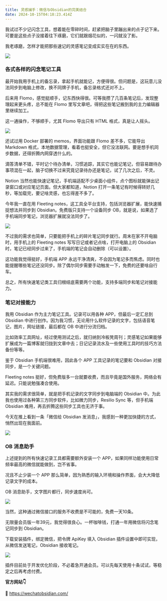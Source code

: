 ```yaml
---
title: 灵感捕手：微信与Obsidian的完美结合
date: 2024-10-15T04:18:23.414Z
---
```


我试过不少记闪念工具，想着能在零碎时间，赶紧把脑子里蹦出来的点子记下来。可要是这些点子没接着往下琢磨，它们就跟烟花似的，一闪就没了影。

我老琢磨，怎样才能把那些速记的灵感笔记变成实实在在的东西。

![](https://img.lenband.com/my-img/2024/09/f0a25b5eb07e5bfe065a73de1f61a797.png)

### 各式各样的闪念笔记工具

最开始我用手机上的备忘录，拿起手机就能记，方便得很。但问题是，这玩意儿没法同步到电脑上修改，换不同牌子手机，备忘录格式还对不上。

后来用 Flomo，感觉挺顺手，记东西快得很。可等我攒了几百条笔记后，发现整理起来更头疼，总不能在 Flomo 里写文章吧，得把这些笔记搬到我的主力编辑器里继续加工。

这一通操作，不够顺手，尤其 Flomo 导出只有 HTML 格式，真是让人摇头。

![](https://img.lenband.com/my-img/2024/09/05a6be7f1ced91834258bc880c451047.png)

还试过用 Docker 部署的 memos，界面功能跟 Flomo 差不多，它能导出 Markdown 格式，本地数据管理，看着也挺安全，但它没法联网。要是想手机同步数据，还得折腾内网穿透什么的。

滴答清单不错，平时记个待办清单，习惯追踪，其实它也能记笔记，但容易跟待办事项混在一起，脑子切换不过来究竟记录待办还是笔记，试了几次之后，不灵。

Notion 当然也能快速记笔记，手机端适配不少桌面小组件，点个图标就能弹出记录窗口或对应笔记页面。但大家都知道，Notion 打开一条笔记有时候得转好几秒，等加载完，要记啥灵感，也忘得差不多了。

今年我一直在用 Fleeting notes，这工具全平台支持，包括浏览器扩展，能快速捕捉想法并同步到 Obsidian。免费版只支持一个设备同步 OB，就是说，如果选了手机端同步笔记，浏览器扩展就没法同步了。

![](https://img.lenband.com/my-img/2024/09/436247b6a55b05f8d83850b959675cea.png)

不过我的需求也简单，只要能把手机上的碎片笔记同步就行。周末在家不开电脑时，用手机上的 Fleeting notes 写写日记或者记点啥，打开电脑上的 Obsidian 时，笔记已经同步过来了，手机端的笔记会自动删除（可以设置）。

这功能我觉得挺好，手机端 APP 永远干净清爽，不会因为笔记多而焦虑。同时也能提醒哪些笔记还没同步。除了偶尔同步需要手动触发一下，免费的还要啥自行车。

总之，所有快速笔记类工具归根结底需要两个功能，支持多端同步和笔记对接能力。

### 笔记对接能力

我用 Obsidian 作为主力笔记工具。记录可以用各种 APP，但最后一定汇总到 Obsidian 中进行创作。因为我习惯，无论用什么软件记录的文字，包括语音笔记，图片，网址链接，最后都在 OB 中进行分流归档。

比如效率工具网址，经过使用测试之后，就归纳到冷板凳周刊；灵感笔记如果能够扩展成为一篇博客就归拢到文章中去；日记记录流水及一些使用工具时的技巧方法备份等等。

鉴于 Obsidian 手机端很难用，因此各个 APP 工具记录的笔记要和 Obsidian 对接同步，是一个关键问题。

Fleeting notes 挺好，但免费版多一台就要收费，而且毕竟是国外服务，网络会有延迟。只能说勉强凑合使用。

其实我的需求很简单，就是把手机记录的文字同步到电脑端的 Obsidian 中。为此我也使用过各种第三方同步软件，比如微力同步，Resilio Sync 等，但手机端 Obsidian 难用，再去折腾这些同步工具也无济于事。

今天在推上看到一条「微信给 Obsidian 发消息」，我感到一种更加快捷的方式，悄然出现在我面前。

![](https://img.lenband.com/my-img/2024/09/2818a56e034c77593652fee1f88f8fac.png)

### OB 消息助手

上述提到的所有快速记录工具都需要额外安装一个 APP，如果同样功能使用日常频率最高的微信就能做到，岂不省事。

况且不止少装一个 APP 那么简单，因为熟悉的输入环境和操作界面，会大大降低记录文字的成本。

OB 消息助手，文字图片都行，同步速度尚可。

![](https://img.lenband.com/my-img/2024/09/7779d199ce59653b5a068aad555502ae.png)

当然，这种通过微信接口的服务不收费是不可能的，免费一天10条。

无限量会员版一年39元，我觉得很良心。一杯咖啡钱，打通一年用微信将闪念笔记同步到 Obsidian。

下载安装插件，绑定微信，把令牌 ApiKey 填入 Obsidian 插件设置中即可实现，从微信发送笔记，Obsidian 接收笔记。

![](https://img.lenband.com/my-img/2024/09/c4b938f8d97e2f345940fdeb7c104434.png)

插件目前处于开发优化阶段，不必着急开通会员。可以先每天使用十条试试，等稳定之后再考虑付费。

**官方网站👇**

🔗 https://wechatobsidian.com/